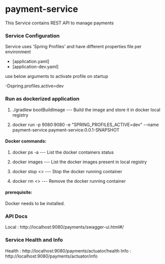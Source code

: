 # payment-service

This Service contains REST API to manage payments

### Service Configuration

Service uses 'Spring Profiles' and have different properties file per environment

- [application.yaml]
- [application-dev.yaml]

use below arguments to activate profile on startup

-Dspring.profiles.active=dev

### Run as dockerized application

1. ./gradlew bootBuildImage   --- Build the image and store it in docker local registry

2. docker run -p 9080:9080 -e "SPRING_PROFILES_ACTIVE=dev" --name payment-service payment-service:0.0.1-SNAPSHOT 

#### Docker commands:
1. docker ps -a  --- List the docker containers status

2. docker images --- List the docker images present in local registry

3. docker stop <<container name>> --- Stop the docker running container

4. docker rm <<container name>> --- Remove the docker running container

#### prerequisite:
Docker needs to be installed.

### API Docs
 Local : http://localhost:9080/payments/swagger-ui.html#/
 
### Service Health and Info

Health : http://localhost:9080/payments/actuator/health
Info : http://localhost:9080/payments/actuator/info